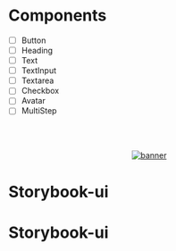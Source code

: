# Components

- [ ] Button
- [ ] Heading
- [ ] Text
- [ ] TextInput
- [ ] Textarea
- [ ] Checkbox
- [ ] Avatar
- [ ] MultiStep

<!--START_SECTION:footer-->

<br />
<br />

<p align="center">
  <a href="https://discord.gg/rocketseat" target="_blank">
    <img align="center" src="https://storage.googleapis.com/golden-wind/comunidade/rodape.svg" alt="banner"/>
  </a>
</p>

<!--END_SECTION:footer-->
# Storybook-ui
# Storybook-ui
